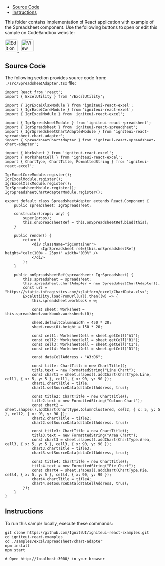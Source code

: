 <!-- WARNING Do not change this file because it wil be auto re-generated from template file: -->
<!-- https://github.com/IgniteUI/igniteui-react-examples/tree/master/sample-template-files/ReadMe.md -->

<!-- ## Table of Contents -->
<!-- - [Sample Preview](#Sample-Preview) -->
- [Source Code](#Source-Code)
- [Instructions](#Instructions)

This folder contains implementation of React application with example of the Spreadsheet component. Use the following buttons to open or edit this sample on CodeSandbox website:

<!-- [Spreadsheet](https://infragistics.com/Reactsite/components/spreadsheet.html) -->

<html lang="en" xmlns="http://www.w3.org/1999/xhtml">
    <body>
        <a target="_blank" href="https://codesandbox.io/s/github/IgniteUI/igniteui-react-examples/tree/master/samples/excel/spreadsheet/chart-adapter?fontsize=14&hidenavigation=1&theme=dark&view=preview&file=/src/SpreadsheetAdapter.tsx" rel="noopener noreferrer">
            <img height="40px" style="border-radius: 0.3rem" alt="Edit on CodeSandbox" src="https://static.infragistics.com/xplatform/images/sandbox/edit.png"/>
        </a>
        <!-- <a target="_blank"
href="https://codesandbox.io/s/github/IgniteUI/igniteui-react-examples/tree/master/samples/maps/geo-map/binding-csv-points?fontsize=14&hidenavigation=1&theme=dark&view=preview">
            <img alt="Edit Sample" src="https://codesandbox.io/static/img/play-codesandbox.svg"/>
        </a> -->
        <a target="_blank" style="margin-left: 0.5rem"
href="https://codesandbox.io/embed/github/IgniteUI/igniteui-react-examples/tree/master/samples/excel/spreadsheet/chart-adapter?fontsize=14&hidenavigation=1&theme=dark&view=preview&file=/src/SpreadsheetAdapter.tsx">
            <img height="40px" style="border-radius: 0.3rem" alt="View on CodeSandbox" src="https://static.infragistics.com/xplatform/images/sandbox/view.png"/>
        </a>
        <!-- <a target="_blank"
href="https://codesandbox.io/embed/github/IgniteUI/igniteui-react-examples/tree/master/samples/maps/geo-map/binding-csv-points?fontsize=14&hidenavigation=1&theme=dark&view=preview">
            <img alt="View on CodeSandbox" src="https://static.infragistics.com/xplatform/images/sandbox/view.png"/>
        </a>
https://codesandbox.io/embed/react-treemap-overview-rtb45
https://codesandbox.io/static/img/play-codesandbox.svg
https://codesandbox.io/embed/react-treemap-overview-rtb45?view=browser -->
    </body>
</html>

<!-- ## Sample Preview -->

<!-- <iframe
  src="https://codesandbox.io/embed/github/IgniteUI/igniteui-react-examples/tree/master/samples/excel/spreadsheet/chart-adapter?fontsize=14&hidenavigation=1&theme=dark&view=preview&file=/src/SpreadsheetAdapter.tsx"
  style="width:100%; height:400px; border:0; border-radius: 4px; overflow:hidden;"
  allow="accelerometer; ambient-light-sensor; camera; encrypted-media; geolocation; gyroscope; hid; microphone; midi; payment; usb; vr"
  sandbox="allow-forms allow-modals allow-popups allow-presentation allow-same-origin allow-scripts"
></iframe> -->

## Source Code

The following section provides source code from:
`./src/SpreadsheetAdapter.tsx` file:

```tsx
import React from 'react';
import { ExcelUtility } from '/ExcelUtility';

import { IgrExcelXlsxModule } from 'igniteui-react-excel';
import { IgrExcelCoreModule } from 'igniteui-react-excel';
import { IgrExcelModule } from 'igniteui-react-excel';

import { IgrSpreadsheetModule } from 'igniteui-react-spreadsheet';
import { IgrSpreadsheet } from 'igniteui-react-spreadsheet';
import { IgrSpreadsheetChartAdapterModule } from 'igniteui-react-spreadsheet-chart-adapter';
import { SpreadsheetChartAdapter } from 'igniteui-react-spreadsheet-chart-adapter';

import { Worksheet } from 'igniteui-react-excel';
import { WorksheetCell } from 'igniteui-react-excel';
import { ChartType, ChartTitle, FormattedString } from 'igniteui-react-excel';

IgrExcelCoreModule.register();
IgrExcelModule.register();
IgrExcelXlsxModule.register();
IgrSpreadsheetModule.register();
IgrSpreadsheetChartAdapterModule.register();

export default class SpreadsheetAdapter extends React.Component {
    public spreadsheet: IgrSpreadsheet;

    constructor(props: any) {
        super(props);
        this.onSpreadsheetRef = this.onSpreadsheetRef.bind(this);
    }

    public render() {
        return (
            <div className="igContainer">
                <IgrSpreadsheet ref={this.onSpreadsheetRef} height="calc(100% - 25px)" width="100%" />
            </div>
        );
    }

    public onSpreadsheetRef(spreadsheet: IgrSpreadsheet) {
        this.spreadsheet = spreadsheet;
        this.spreadsheet.chartAdapter = new SpreadsheetChartAdapter();
        const url = "https://static.infragistics.com/xplatform/excel/ChartData.xlsx";
        ExcelUtility.loadFromUrl(url).then((w) => {
            this.spreadsheet.workbook = w;

            const sheet: Worksheet = this.spreadsheet.workbook.worksheets(0);

            sheet.defaultColumnWidth = 450 * 20;
            sheet.rows(0).height = 150 * 20;

            const cell1: WorksheetCell = sheet.getCell("A1");
            const cell2: WorksheetCell = sheet.getCell("B1");
            const cell3: WorksheetCell = sheet.getCell("C1");
            const cell4: WorksheetCell = sheet.getCell("D1");

            const dataCellAddress = "A3:D6";

            const title: ChartTitle = new ChartTitle();
            title.text = new FormattedString("Line Chart");
            const chart1 = sheet.shapes().addChart(ChartType.Line, cell1, { x: 5, y: 5 }, cell1, { x: 90, y: 90 });
            chart1.chartTitle = title;
            chart1.setSourceData(dataCellAddress, true);

            const title2: ChartTitle = new ChartTitle();
            title2.text = new FormattedString("Column Chart");
            const chart2 = sheet.shapes().addChart(ChartType.ColumnClustered, cell2, { x: 5, y: 5 }, cell2, { x: 90, y: 90 });
            chart2.chartTitle = title2;
            chart2.setSourceData(dataCellAddress, true);

            const title3: ChartTitle = new ChartTitle();
            title3.text = new FormattedString("Area Chart");
            const chart3 = sheet.shapes().addChart(ChartType.Area, cell3, { x: 5, y: 5 }, cell3, { x: 90, y: 90 });
            chart3.chartTitle = title3;
            chart3.setSourceData(dataCellAddress, true);

            const title4: ChartTitle = new ChartTitle();
            title4.text = new FormattedString("Pie Chart");
            const chart4 = sheet.shapes().addChart(ChartType.Pie, cell4, { x: 5, y: 5 }, cell4, { x: 90, y: 90 });
            chart4.chartTitle = title4;
            chart4.setSourceData(dataCellAddress, true);
        });
    }
}
```

## Instructions
To run this sample locally, execute these commands:

```
git clone https://github.com/IgniteUI/igniteui-react-examples.git
cd igniteui-react-examples
cd ./samples/excel/spreadsheet/chart-adapter
npm install
npm start

# Open http://localhost:3000/ in your browser
```

